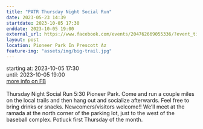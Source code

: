 ```yaml
---
title: "PATR Thursday Night Social Run"
date: 2023-05-23 14:39
startdate: 2023-10-05 17:30
enddate: 2023-10-05 19:00
external_url: https://www.facebook.com/events/204762669055336/?event_time_id=204762739055329
layout: post
location: Pioneer Park In Prescott Az
feature-img: "assets/img/big-trail.jpg"
---
```


starting at: 2023-10-05 17:30<br>until: 2023-10-05 19:00<br><a href="https://www.facebook.com/events/204762669055336/?event_time_id=204762739055329">more info on FB</a><br><br>Thursday Night Social Run 5&#58;30 Pioneer Park.  Come and run a couple miles on the local trails and then hang out and socialize afterwards.  Feel free to bring drinks or snacks. Newcomers/visitors welcome!!  We’ll meet at the ramada at the north corner of the parking lot, just to the west of the baseball complex.  Potluck first Thursday of the month.<br>
  <br>
  
